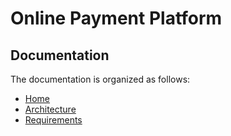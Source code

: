 # Online Payment Platform

## Documentation

The documentation is organized as follows:

- [Home](./docs/README.md)
- [Architecture](./docs/architecture.md)
- [Requirements](./docs/requirements.md)